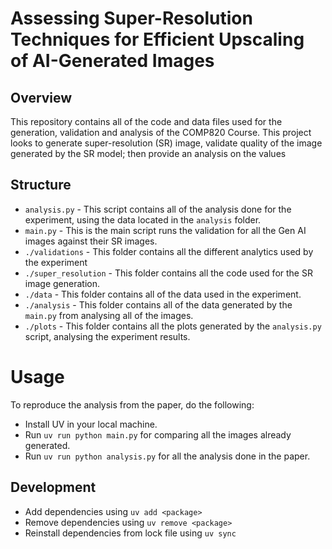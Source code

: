 # Assessing Super-Resolution Techniques for Efficient Upscaling of AI-Generated Images 

## Overview

This repository contains all of the code and data files used for the generation, validation and analysis of the COMP820 Course. This project looks to generate super-resolution (SR) image,  validate quality of the image generated by the SR model; then provide an analysis on the values

## Structure
- `analysis.py` - This script contains all of the analysis done for the experiment, using the data located in the `analysis` folder.
- `main.py` - This is the main script runs the validation for all the Gen AI images against their SR images. 
- `./validations` - This folder contains all the different analytics used by the experiment
- `./super_resolution` - This folder contains all the code used for the SR image generation.
-  `./data` - This folder contains all of the data used in the experiment.
-  `./analysis` - This folder contains all of the data generated by the `main.py` from analysing all of the images.
- `./plots` - This folder contains all the plots generated by the `analysis.py` script, analysing the experiment results.

# Usage

To reproduce the analysis from the paper, do the following:
- Install UV in your local machine.
- Run `uv run python main.py` for comparing all the images already generated.
- Run `uv run python analysis.py` for all the analysis done in the paper.


## Development
- Add dependencies using `uv add <package>`
- Remove dependencies using `uv remove <package>`
- Reinstall dependencies from lock file using `uv sync`